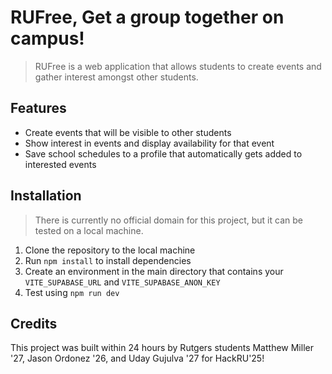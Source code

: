 # RUFree, Get a group together on campus!

> RUFree is a web application that allows students to create events and gather interest amongst other students.

## Features
- Create events that will be visible to other students
- Show interest in events and display availability for that event
- Save school schedules to a profile that automatically gets added to interested events

## Installation
> There is currently no official domain for this project, but it can be tested on a local machine.

1. Clone the repository to the local machine
2. Run `npm install` to install dependencies
3. Create an environment in the main directory that contains your `VITE_SUPABASE_URL` and `VITE_SUPABASE_ANON_KEY`
4. Test using `npm run dev`


## Credits
This project was built within 24 hours by Rutgers students Matthew Miller '27, Jason Ordonez '26, and Uday Gujulva '27 for HackRU'25!
